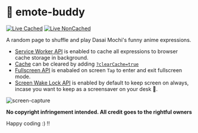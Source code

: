 # 🫠 emote-buddy

[![Live Cached](https://img.shields.io/badge/🤖_Live-Cached-blue)](https://tamdilip.github.io/emote-buddy/) [![Live NonCached](https://img.shields.io/badge/🧂_Live-NonCached-pink)](https://tamdilip.github.io/emote-buddy/)

A random page to shuffle and play Dasai Mochi's funny anime expressions.

- [Service Worker API](https://developer.mozilla.org/en-US/docs/Web/API/Service_Worker_API) is enabled to cache all expressions to browser cache storage in background.
- [Cache](https://developer.mozilla.org/en-US/docs/Web/API/Cache) can be cleared by adding [`?clearCache=true`](https://tamdilip.github.io/emote-buddy?clearCache=true) 
- [Fullscreen API](https://developer.mozilla.org/en-US/docs/Web/API/Fullscreen_API) is enabaled on screen `Tap` to enter and exit fullscreen mode.
- [Screen Wake Lock API](https://developer.mozilla.org/en-US/docs/Web/API/Screen_Wake_Lock_API) is enabled by default to keep screen on always, incase you want to keep as a screensaver on your desk 🤗.

  
![screen-capture](https://github.com/user-attachments/assets/59f40daf-1ae8-48ef-8def-1ff30d4b4c06)

**No copyright infringement intended. All credit goes to the rightful owners**

Happy coding :) !!
